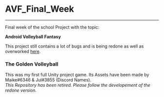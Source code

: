 # AVF_Final_Week
<hr>
Final week of the school Project with the topic:

<b>Android Volleyball Fantasy</b>

This project still contains a lot of bugs and is being redone
as well as overworked <a href="https://github.com/Miazyn/The-Golden-VolleyBall" target="_blank">here</a>.

<h3> The Golden Volleyball </h3>
This was my first full Unity project game.
Its Assets have been made by Maike#6346 & Jul#3855 (Discord Names).
<br><i>This Repository has been retired. Please follow the developement of
the redone version.</i>
